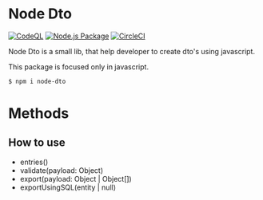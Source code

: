# Node Dto
[![CodeQL](https://github.com/acidiney/node-dto/actions/workflows/codeql-analysis.yml/badge.svg)](https://github.com/acidiney/node-dto/actions/workflows/codeql-analysis.yml)
[![Node.js Package](https://github.com/acidiney/node-dto/actions/workflows/npm-publish.yml/badge.svg)](https://github.com/acidiney/node-dto/actions/workflows/npm-publish.yml)
[![CircleCI](https://circleci.com/gh/acidiney/node-dto/tree/master.svg?style=svg)](https://circleci.com/gh/acidiney/node-dto/tree/master)

Node Dto is a small lib, that help developer to create dto's using javascript.

This package is focused only in javascript.

```bash
$ npm i node-dto
```

# Methods



## How to use




- entries()
- validate(payload: Object)
- export(payload: Object | Object[])
- exportUsingSQL(entity | null)

